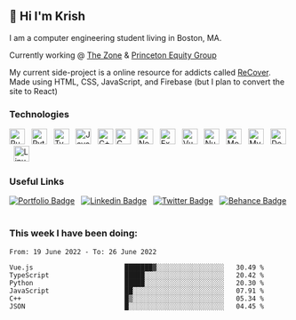 ## 👋 Hi I'm Krish

I am a computer engineering student living in Boston, MA.

Currently working @ [The Zone](https://itsthezone.com) & [Princeton Equity Group](https://princetonequity.com)

My current side-project is a online resource for addicts called [ReCover](https://recover-addiction.vercel.app). Made using HTML, CSS, JavaScript, and Firebase (but I plan to convert the site to React)

### Technologies
<img src="https://img.shields.io/badge/Rust-282C34?logo=rust&style=for-the-badge&link=https://github.com/Hougesen?tab=repositories&q=typescript&type=&language=&sort=" alt="Rust logo" title="Rust" height="28" />  
<img src="https://img.shields.io/badge/Python-282C34?logo=Python&style=for-the-badge&logoColor=3776AB&link=https://github.com/Hougesen?tab=repositories&q=python&type=&language=&sort=" alt="Python logo" title="Python" height="28" />  
<img src="https://img.shields.io/badge/TypeScript-282C34?logo=typescript&style=for-the-badge&link=https://github.com/Hougesen?tab=repositories&q=typescript&type=&language=&sort=" alt="TypeScript logo" title="TypeScript" height="28" />  
<img src="https://img.shields.io/badge/JavaScript-282C34?logo=javascript&style=for-the-badge&link=https://github.com/Hougesen?tab=repositories&q=&type=&language=javascript&sort=" alt="JavaScript logo" title="JavaScript" height="28" />  
<img src="https://img.shields.io/badge/c++-%23282C34.svg?style=for-the-badge&logo=c%2B%2B&logoColor=white&link=https://github.com/Hougesen?tab=repositories&q=docker&type=&language=cpp&sort=" alt="C++ logo" title="C++" height="28" /> 
<img src="https://img.shields.io/badge/CSharp-282C34?logo=csharp&style=for-the-badge&logoColor=239120&link=https://github.com/Hougesen?tab=repositories&q=csharp&type=&language=&sort=" alt="C Sharp logo" title="C#" height="28" />  
<img src="https://img.shields.io/badge/Node.js-282C34?logo=nodedotjs&style=for-the-badge&link=https://github.com/Hougesen?tab=repositories&q=&type=&language=javascript&sort=" alt="Node.js logo" title="Node.js" height="28" />  
<img src="https://img.shields.io/badge/Express-282C34?logo=express&style=for-the-badge&link=https://github.com/Hougesen?tab=repositories&q=&type=&language=javascript&sort=" alt="Express.js logo" title="Express.js" height="28" />  
<img src="https://img.shields.io/badge/Vue.js-282C34?logo=vuedotjs&style=for-the-badge&link=https://github.com/Hougesen?tab=repositories&q=&type=&language=vue&sort=" alt="Vue.js logo" title="Vue.js" height="28" />  
<img src="https://img.shields.io/badge/Nuxt.js-282C34?logo=nuxtdotjs&style=for-the-badge&link=https://github.com/Hougesen?tab=repositories&q=nuxt&type=&language=&sort=" alt="Nuxt.js logo" title="Nuxt.js" height="28" />  
<img src="https://img.shields.io/badge/MongoDB-282C34?logo=mongodb&style=for-the-badge&link=https://github.com/Hougesen?tab=repositories&q=mongodb&type=&language=&sort=" alt="MongoDB logo" title="MongoDB" height="28" />  
<img src="https://img.shields.io/badge/MySQL-282C34?logo=mysql&style=for-the-badge&logoColor=white&link=https://github.com/Hougesen?tab=repositories&q=mysql&type=&language=&sort=" alt="MySQL logo" title="MySQL" height="28" />  
<img src="https://img.shields.io/badge/Docker-282C34?logo=docker&style=for-the-badge&link=https://github.com/Hougesen?tab=repositories&q=docker&type=&language=&sort=" alt="Docker logo" title="Docker" height="28" />  
<img src="https://img.shields.io/badge/Linux-282C34?logo=linux&style=for-the-badge&logoColor=white&link=https://github.com/Hougesen?tab=repositories&q=linux&type=&language=&sort=" alt="Linux logo" title="Linux" height="28" /> 


### Useful Links

[![Portfolio Badge](https://img.shields.io/badge/Portfolio-282C34?&style=for-the-badge&logo=node-js&logoColor=white&link=https://krish-shah.vercel.app/)](https://krish-shah.vercel.app)  
[![Linkedin Badge](https://img.shields.io/badge/-LinkedIn-282C34?style=for-the-badge&logo=Linkedin&logoColor=0077b5&link=https://www.linkedin.com/in/krish-n-shah/)](https://www.linkedin.com/in/krish-n-shah/)  
[![Twitter Badge](https://img.shields.io/badge/-Twitter-282C34?style=for-the-badge&logo=Twitter&link=https://twitter.com/Krish_Shahh/)](https://twitter.com/Krish_Shahh/)  
[![Behance Badge](https://img.shields.io/badge/-Instagram-282C34?style=for-the-badge&logo=Instagram&link=https://www.instagram.com/krish.shahh/)](https://www.instagram.com/krish.shahh/)  

### This week I have been doing:

<!--START_SECTION:waka-->

```text
From: 19 June 2022 - To: 26 June 2022

Vue.js                       ███████▓░░░░░░░░░░░░░░░░░   30.49 %
TypeScript                   █████░░░░░░░░░░░░░░░░░░░░   20.42 %
Python                       █████░░░░░░░░░░░░░░░░░░░░   20.30 %
JavaScript                   ██░░░░░░░░░░░░░░░░░░░░░░░   07.91 %
C++                          █▒░░░░░░░░░░░░░░░░░░░░░░░   05.34 %
JSON                         █░░░░░░░░░░░░░░░░░░░░░░░░   04.45 %
```

<!--END_SECTION:waka-->

